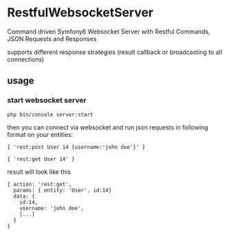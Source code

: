 # RestfulWebsocketServer
Command driven Symfony6 Websocket Server with Restful Commands, JSON Requests and Responses 

supports different response strategies (result callback or broadcasting to all connections)

## usage 
### start websocket server
```
php bin/console server:start
```

then you can connect via websocket and run json requests in following format on your entities:
```
{ 'rest:post User 14 {username:'john doe'}' }
```
```
{ 'rest:get User 14' }
```
result will look like this
```
{ action: 'rest:get',
  params: { entity: 'User', id:14}
  data: {
    id:14,
    username: 'john doe',
    [...]
  }
}
```

